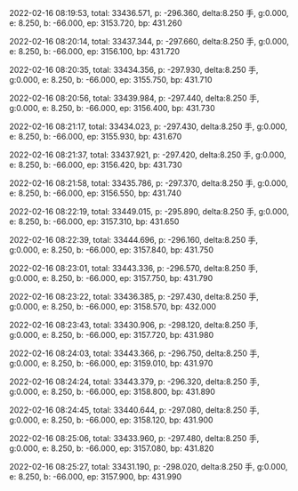 2022-02-16 08:19:53, total: 33436.571, p: -296.360, delta:8.250 手, g:0.000, e: 8.250, b: -66.000, ep: 3153.720, bp: 431.260

2022-02-16 08:20:14, total: 33437.344, p: -297.660, delta:8.250 手, g:0.000, e: 8.250, b: -66.000, ep: 3156.100, bp: 431.720

2022-02-16 08:20:35, total: 33434.356, p: -297.930, delta:8.250 手, g:0.000, e: 8.250, b: -66.000, ep: 3155.750, bp: 431.710

2022-02-16 08:20:56, total: 33439.984, p: -297.440, delta:8.250 手, g:0.000, e: 8.250, b: -66.000, ep: 3156.400, bp: 431.730

2022-02-16 08:21:17, total: 33434.023, p: -297.430, delta:8.250 手, g:0.000, e: 8.250, b: -66.000, ep: 3155.930, bp: 431.670

2022-02-16 08:21:37, total: 33437.921, p: -297.420, delta:8.250 手, g:0.000, e: 8.250, b: -66.000, ep: 3156.420, bp: 431.730

2022-02-16 08:21:58, total: 33435.786, p: -297.370, delta:8.250 手, g:0.000, e: 8.250, b: -66.000, ep: 3156.550, bp: 431.740

2022-02-16 08:22:19, total: 33449.015, p: -295.890, delta:8.250 手, g:0.000, e: 8.250, b: -66.000, ep: 3157.310, bp: 431.650

2022-02-16 08:22:39, total: 33444.696, p: -296.160, delta:8.250 手, g:0.000, e: 8.250, b: -66.000, ep: 3157.840, bp: 431.750

2022-02-16 08:23:01, total: 33443.336, p: -296.570, delta:8.250 手, g:0.000, e: 8.250, b: -66.000, ep: 3157.750, bp: 431.790

2022-02-16 08:23:22, total: 33436.385, p: -297.430, delta:8.250 手, g:0.000, e: 8.250, b: -66.000, ep: 3158.570, bp: 432.000

2022-02-16 08:23:43, total: 33430.906, p: -298.120, delta:8.250 手, g:0.000, e: 8.250, b: -66.000, ep: 3157.720, bp: 431.980

2022-02-16 08:24:03, total: 33443.366, p: -296.750, delta:8.250 手, g:0.000, e: 8.250, b: -66.000, ep: 3159.010, bp: 431.970

2022-02-16 08:24:24, total: 33443.379, p: -296.320, delta:8.250 手, g:0.000, e: 8.250, b: -66.000, ep: 3158.800, bp: 431.890

2022-02-16 08:24:45, total: 33440.644, p: -297.080, delta:8.250 手, g:0.000, e: 8.250, b: -66.000, ep: 3158.120, bp: 431.900

2022-02-16 08:25:06, total: 33433.960, p: -297.480, delta:8.250 手, g:0.000, e: 8.250, b: -66.000, ep: 3157.080, bp: 431.820

2022-02-16 08:25:27, total: 33431.190, p: -298.020, delta:8.250 手, g:0.000, e: 8.250, b: -66.000, ep: 3157.900, bp: 431.990